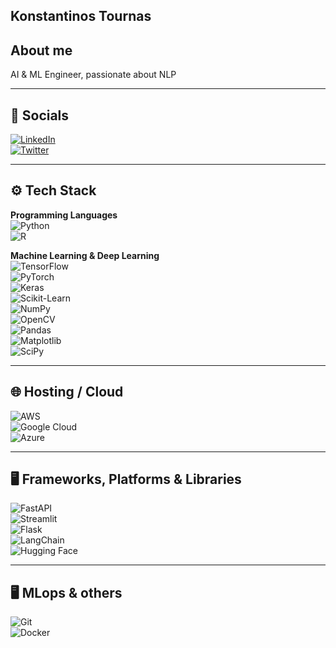 ## Konstantinos Tournas

## About me
AI & ML Engineer, passionate about NLP

---

## 🔗 Socials
[![LinkedIn](https://img.shields.io/badge/LinkedIn-Profile-blue?logo=linkedin)](https://www.linkedin.com/in/konstantinos-tournas-05513b334/)  
[![Twitter](https://img.shields.io/badge/Twitter-@kostas123-blue?logo=twitter)](https://x.com/Tournas_)

---

## ⚙️ Tech Stack

**Programming Languages**  
![Python](https://img.shields.io/badge/-Python-000?style=flat&logo=python)  
![R](https://img.shields.io/badge/-R-276DC3?style=flat&logo=r)

**Machine Learning & Deep Learning**  
![TensorFlow](https://img.shields.io/badge/-TensorFlow-FF6F00?style=flat&logo=tensorflow)  
![PyTorch](https://img.shields.io/badge/-PyTorch-EE4C2C?style=flat&logo=pytorch)  
![Keras](https://img.shields.io/badge/-Keras-D00000?style=flat&logo=keras)  
![Scikit-Learn](https://img.shields.io/badge/-Scikit%20Learn-F7931E?style=flat&logo=scikit-learn)  
![NumPy](https://img.shields.io/badge/-NumPy-013243?style=flat&logo=numpy)  
![OpenCV](https://img.shields.io/badge/-OpenCV-5C3EE8?style=flat&logo=opencv)  
![Pandas](https://img.shields.io/badge/-Pandas-006F61?style=flat&logo=pandas)  
![Matplotlib](https://img.shields.io/badge/-Matplotlib-003B57?style=flat&logo=matplotlib)  
![SciPy](https://img.shields.io/badge/-SciPy-8A5E9F?style=flat&logo=scipy)

---

## 🌐 Hosting / Cloud  
![AWS](https://img.shields.io/badge/-AWS-232F3E?style=flat&logo=amazonaws)  
![Google Cloud](https://img.shields.io/badge/-Google%20Cloud-4285F4?style=flat&logo=google-cloud)  
![Azure](https://img.shields.io/badge/-Azure-0089D6?style=flat&logo=microsoftazure)  

---

## 🖥️ Frameworks, Platforms & Libraries  
![FastAPI](https://img.shields.io/badge/-FastAPI-009688?style=flat&logo=fastapi)  
![Streamlit](https://img.shields.io/badge/-Streamlit-FF4B4B?style=flat&logo=streamlit)  
![Flask](https://img.shields.io/badge/-Flask-000000?style=flat&logo=flask)  
![LangChain](https://img.shields.io/badge/-LangChain-FF0000?style=flat&logo=langchain)  
![Hugging Face](https://img.shields.io/badge/-Hugging%20Face-FF6F00?style=flat&logo=huggingface)

---

## 🖥️ MLops & others  
![Git](https://img.shields.io/badge/-Git-F05032?style=flat&logo=git)  
![Docker](https://img.shields.io/badge/-Docker-2496ED?style=flat&logo=docker)

